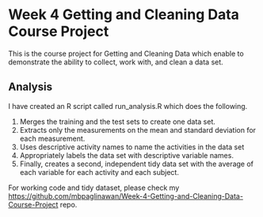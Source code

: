 # Week 4 Getting and Cleaning Data Course Project

This is the course project for Getting and Cleaning Data which enable to demonstrate the ability to collect, work with, and clean a data set.

## Analysis
I have created an R script called run_analysis.R which does the following.

1. Merges the training and the test sets to create one data set.
2. Extracts only the measurements on the mean and standard deviation for each measurement.
3. Uses descriptive activity names to name the activities in the data set
4. Appropriately labels the data set with descriptive variable names.
5. Finally, creates a second, independent tidy data set with the average of each variable for each activity and each subject.

For working code and tidy dataset, please check my https://github.com/mbpaglinawan/Week-4-Getting-and-Cleaning-Data-Course-Project repo.
